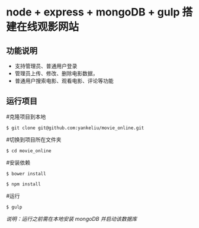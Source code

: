 # node + express + mongoDB + gulp 搭建在线观影网站
## 功能说明
- 支持管理员、普通用户登录
- 管理员上传、修改、删除电影数据，
- 普通用户搜索电影、观看电影、评论等功能

## 运行项目

\#克隆项目到本地

`$ git clone git@github.com:yankeliu/movie_online.git`

\#切换到项目所在文件夹

`$ cd movie_online`

\#安装依赖

`$ bower install`

`$ npm install`

\#运行

`$ gulp`

*说明：运行之前需在本地安装 mongoDB 并启动该数据库*